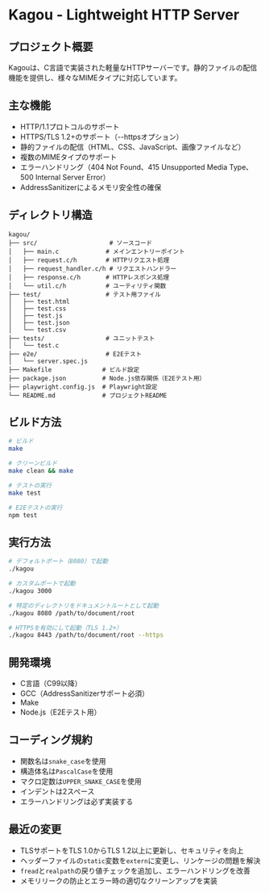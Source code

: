 # Kagou - Lightweight HTTP Server

## プロジェクト概要

Kagouは、C言語で実装された軽量なHTTPサーバーです。静的ファイルの配信機能を提供し、様々なMIMEタイプに対応しています。

## 主な機能

- HTTP/1.1プロトコルのサポート
- HTTPS/TLS 1.2+のサポート（--httpsオプション）
- 静的ファイルの配信（HTML、CSS、JavaScript、画像ファイルなど）
- 複数のMIMEタイプのサポート
- エラーハンドリング（404 Not Found、415 Unsupported Media Type、500 Internal Server Error）
- AddressSanitizerによるメモリ安全性の確保

## ディレクトリ構造

```
kagou/
├── src/                    # ソースコード
│   ├── main.c             # メインエントリーポイント
│   ├── request.c/h        # HTTPリクエスト処理
│   ├── request_handler.c/h # リクエストハンドラー
│   ├── response.c/h       # HTTPレスポンス処理
│   └── util.c/h           # ユーティリティ関数
├── test/                  # テスト用ファイル
│   ├── test.html
│   ├── test.css
│   ├── test.js
│   ├── test.json
│   └── test.csv
├── tests/                 # ユニットテスト
│   └── test.c
├── e2e/                   # E2Eテスト
│   └── server.spec.js
├── Makefile              # ビルド設定
├── package.json          # Node.js依存関係（E2Eテスト用）
├── playwright.config.js  # Playwright設定
└── README.md             # プロジェクトREADME

```

## ビルド方法

```bash
# ビルド
make

# クリーンビルド
make clean && make

# テストの実行
make test

# E2Eテストの実行
npm test
```

## 実行方法

```bash
# デフォルトポート（8080）で起動
./kagou

# カスタムポートで起動
./kagou 3000

# 特定のディレクトリをドキュメントルートとして起動
./kagou 8080 /path/to/document/root

# HTTPSを有効にして起動（TLS 1.2+）
./kagou 8443 /path/to/document/root --https
```

## 開発環境

- C言語（C99以降）
- GCC（AddressSanitizerサポート必須）
- Make
- Node.js（E2Eテスト用）

## コーディング規約

- 関数名は`snake_case`を使用
- 構造体名は`PascalCase`を使用
- マクロ定数は`UPPER_SNAKE_CASE`を使用
- インデントは2スペース
- エラーハンドリングは必ず実装する

## 最近の変更

- TLSサポートをTLS 1.0からTLS 1.2以上に更新し、セキュリティを向上
- ヘッダーファイルの`static`変数を`extern`に変更し、リンケージの問題を解決
- `fread`と`realpath`の戻り値チェックを追加し、エラーハンドリングを改善
- メモリリークの防止とエラー時の適切なクリーンアップを実装
